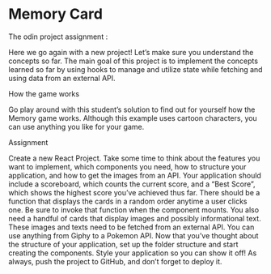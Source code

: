 # Memory Card 

The odin project assignment :

Here we go again with a new project! Let’s make sure you understand the concepts so far. The main goal of this project is to implement the concepts learned so far by using hooks to manage and utilize state while fetching and using data from an external API.

How the game works

Go play around with this student’s solution to find out for yourself how the Memory game works. Although this example uses cartoon characters, you can use anything you like for your game.

Assignment

Create a new React Project.
Take some time to think about the features you want to implement, which components you need, how to structure your application, and how to get the images from an API. Your application should include a scoreboard, which counts the current score, and a “Best Score”, which shows the highest score you’ve achieved thus far. There should be a function that displays the cards in a random order anytime a user clicks one. Be sure to invoke that function when the component mounts.
You also need a handful of cards that display images and possibly informational text. These images and texts need to be fetched from an external API. You can use anything from Giphy to a Pokemon API.
Now that you’ve thought about the structure of your application, set up the folder structure and start creating the components.
Style your application so you can show it off!
As always, push the project to GitHub, and don’t forget to deploy it.
